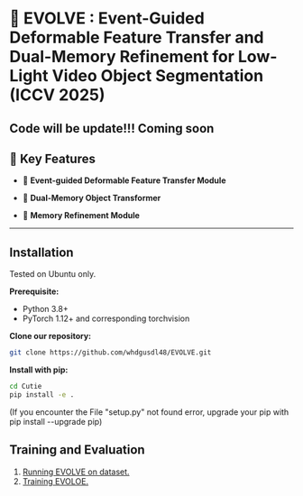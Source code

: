 # 🧠 EVOLVE : Event-Guided Deformable Feature Transfer and Dual-Memory Refinement for Low-Light Video Object Segmentation (ICCV 2025)

Code will be update!!! Coming soon
---

## 📌 Key Features

- 🎯 **Event-guided Deformable Feature Transfer Module**  

- 🔁 **Dual-Memory Object Transformer**  

- 🧩 **Memory Refinement Module**  
---

## Installation

Tested on Ubuntu only.

**Prerequisite:**

- Python 3.8+
- PyTorch 1.12+ and corresponding torchvision

**Clone our repository:**

```bash
git clone https://github.com/whdgusdl48/EVOLVE.git
```

**Install with pip:**

```bash
cd Cutie
pip install -e .
```

(If you encounter the File "setup.py" not found error, upgrade your pip with pip install --upgrade pip)

## Training and Evaluation

1. [Running EVOLVE on dataset.](docs/EVALUATION.md)
2. [Training EVOLOE.](docs/TRAINING.md)





